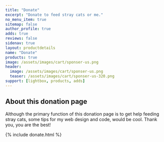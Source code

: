 ```yaml
---
title: "Donate"
excerpt: "Donate to feed stray cats or me."
no_menu_item: true
sitemap: false
author_profile: true
adds: true
reviews: false
sidenav: true
layout: productdetails
name: "Donate"
products: true
image: /assets/images/cart/sponser-us.png
header:
  image: /assets/images/cart/sponser-us.png
  teaser: /assets/images/cart/sponser-us-320.png
support: [lightbox, products, adds]  
---
```


## About this donation page

Although the primary function of this donation page is to get help feeding stray cats, some tips for my web design and code, would be cool. Thank you, you are the best!

{% include donate.html %}